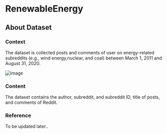 # RenewableEnergy

## About Dataset

### Context
The dataset is collected posts and comments of user on energy-related subreddits (e.g., wind energy,nuclear, and coal) between March 1, 2011 and August 31, 2020.

![image](https://user-images.githubusercontent.com/96400041/202964799-06624b90-7a4e-41a6-9cad-632ee5ca1f4d.png)

### Content
The dataset contains the author, subreddit, and subreddit ID, title of posts, and comments of Reddit.

### Reference
To be updated later..
